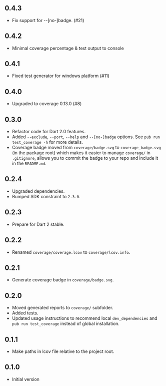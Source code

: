 ## 0.4.3

- Fix support for --[no-]badge. (#21)

## 0.4.2

* Minimal coverage percentage & test output to console

## 0.4.1

* Fixed test generator for windows platform (#11)

## 0.4.0

* Upgraded to coverage 0.13.0 (#8)

## 0.3.0

* Refactor code for Dart 2.0 features.
* Added `--exclude`, `--port`, `--help` and `--[no-]badge` options. See `pub run test_coverage -h` 
  for more details.
* Coverage badge moved from `coverage/badge.svg` to `coverage_badge.svg` (in the package root)
  which makes it easier to manage `coverage/` in `.gitignore`, allows you to commit the badge
  to your repo and include it in the `README.md`.

## 0.2.4

* Upgraded dependencies.
* Bumped SDK constraint to `2.3.0`.

## 0.2.3

* Prepare for Dart 2 stable.

## 0.2.2

* Renamed `coverage/coverage.lcov` to `coverage/lcov.info`.

## 0.2.1

* Generate coverage badge in `coverage/badge.svg`.

## 0.2.0

* Moved generated reports to `coverage/` subfolder.
* Added tests.
* Updated usage instructions to recommend local `dev_dependencies`
  and `pub run test_coverage` instead of global installation.

## 0.1.1

* Make paths in lcov file relative to the project root.

## 0.1.0

* Initial version
